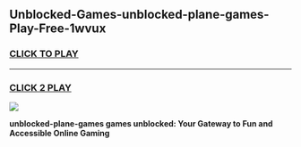 
## Unblocked-Games-unblocked-plane-games-Play-Free-1wvux
<h3>
<a href="https://premium76.site?title=unblocked-plane-games&ref=24M">CLICK TO PLAY</a></h3>
<hr>

<h3>
<a href="https://premium76.site?title=unblocked-plane-games&ref=24M">CLICK 2 PLAY</a>
  
</h3>

<a href="https://premium76.site?title=unblocked-plane-games&ref=24M"><img src="https://clearcache.store/games.png"></a>


**unblocked-plane-games games unblocked: Your Gateway to Fun and Accessible Online Gaming**
